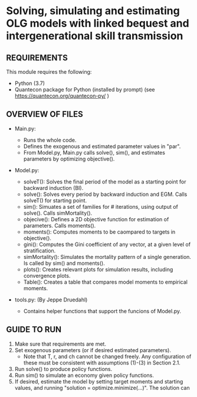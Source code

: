 # Solving, simulating and estimating OLG models with linked bequest and intergenerational skill transmission   


REQUIREMENTS
-----------------
This module requires the following:
 * Python (3.7)
 * Quantecon package for Python (installed by prompt) (see https://quantecon.org/quantecon-py/ ) 

OVERVIEW OF FILES
-----------------
 * Main.py:
	* Runs the whole code.
	* Defines the exogenous and estimated parameter values in "par".
	* From Model.py, Main.py calls solve(), sim(), and estimates parameters by optimizing objective().
 
 * Model.py:
	* solveT():       Solves the final period of the model as a starting point for backward induction (BI).
	* solve():        Solves every period by backward induction and EGM. Calls solveT() for starting point.
	* sim():          Simuates a set of families for # iterations, using output of solve(). Calls simMortality().
	* objecive():     Defines a 2D objective function for estimation of parameters. Calls moments().
	* moments():      Computes moments to be caompared to targets in objective().
	* gini():         Computes the Gini coefficient of any vector, at a given level of stratification.
	* simMortality(): Simulates the mortality pattern of a single generation. Is called by sim() and moments().
	* plots():	  Creates relevant plots for simulation results, including convergence plots.
	* Table():	  Creates a table that compares model moments to empirical moments.

 * tools.py: (By Jeppe Druedahl)
	* Contains helper functions that support the funcions of Model.py.

GUIDE TO RUN
-----------------
1. Make sure that requirements are met.
2. Set exogenous parameters (or if desired estimated parameters).
	* Note that T, r, and ch cannot be changed freely. Any configuration of these must be consistent with assumptions (1)-(3) in Section 2.1. 
3. Run solve() to produce policy functions.
4. Run sim() to simulate an economy given policy functions.
5. If desired, estimate the model by setting target moments and starting values, and running "solution = optimize.minimize(...)". The solution can


